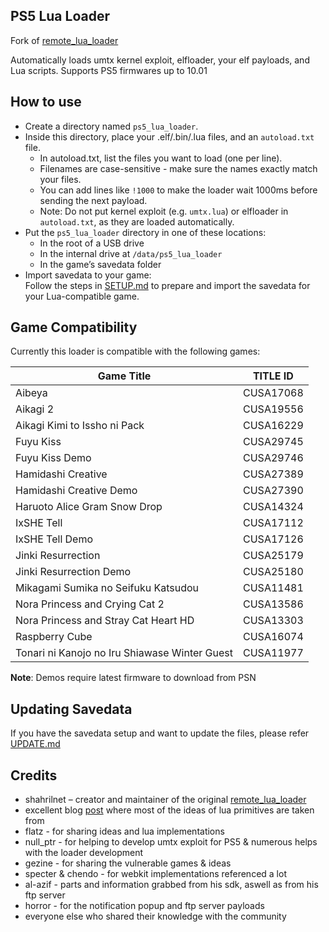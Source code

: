 
## PS5 Lua Loader

Fork of [remote_lua_loader](https://github.com/shahrilnet/remote_lua_loader)

Automatically loads umtx kernel exploit, elfloader, your elf payloads, and Lua scripts.
Supports PS5 firmwares up to 10.01

## How to use
* Create a directory named `ps5_lua_loader`.
* Inside this directory, place your .elf/.bin/.lua files, and an `autoload.txt` file.
    * In autoload.txt, list the files you want to load (one per line).
    * Filenames are case-sensitive - make sure the names exactly match your files.
    * You can add lines like `!1000` to make the loader wait 1000ms before sending the next payload.
    * Note: Do not put kernel exploit (e.g. `umtx.lua`) or elfloader in `autoload.txt`, as they are loaded automatically.
* Put the `ps5_lua_loader` directory in one of these locations:
    * In the root of a USB drive
    * In the internal drive at `/data/ps5_lua_loader`
    * In the game’s savedata folder
* Import savedata to your game:  
  Follow the steps in [SETUP.md](SETUP.md) to prepare and import the savedata for your Lua-compatible game.
   

## Game Compatibility

Currently this loader is compatible with the following games:
  
| Game Title                                     | TITLE ID   |
|------------------------------------------------|------------|
| Aibeya                                         | CUSA17068  |
| Aikagi 2                                       | CUSA19556  |
| Aikagi Kimi to Issho ni Pack                   | CUSA16229  |
| Fuyu Kiss                                      | CUSA29745  |
| Fuyu Kiss Demo                                 | CUSA29746  |
| Hamidashi Creative                             | CUSA27389  |
| Hamidashi Creative Demo                        | CUSA27390  |
| Haruoto Alice Gram Snow Drop                   | CUSA14324  |
| IxSHE Tell                                     | CUSA17112  |
| IxSHE Tell Demo                                | CUSA17126  |
| Jinki Resurrection                             | CUSA25179  |
| Jinki Resurrection Demo                        | CUSA25180  |
| Mikagami Sumika no Seifuku Katsudou            | CUSA11481  |
| Nora Princess and Crying Cat 2                 | CUSA13586  |
| Nora Princess and Stray Cat Heart HD           | CUSA13303  |
| Raspberry Cube                                 | CUSA16074  |
| Tonari ni Kanojo no Iru Shiawase Winter Guest  | CUSA11977  |

**Note**:  Demos require latest firmware to download from PSN

## Updating Savedata

If you have the savedata setup and want to update the files, please refer [UPDATE.md](UPDATE.md)


## Credits

* shahrilnet – creator and maintainer of the original [remote_lua_loader](https://github.com/shahrilnet/remote_lua_loader)
* excellent blog [post](https://memorycorruption.net/posts/rce-lua-factorio/) where most of the ideas of lua primitives are taken from 
* flatz - for sharing ideas and lua implementations
* null_ptr - for helping to develop umtx exploit for PS5 & numerous helps with the loader development
* gezine - for sharing the vulnerable games & ideas
* specter & chendo - for webkit implementations referenced a lot
* al-azif - parts and information grabbed from his sdk, aswell as from his ftp server
* horror - for the notification popup and ftp server payloads
* everyone else who shared their knowledge with the community

